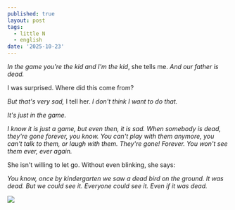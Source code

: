 ```yaml
---
published: true
layout: post
tags:
  - little N
  - english
date: '2025-10-23'
---
```


_In the game you're the kid and I'm the kid_, she tells me. _And our father is dead._ 

I was surprised. Where did this come from? 

_But that's very sad,_ I tell her. _I don't think I want to do that._ 

_It's just in the game._ 

_I know it is just a game, but even then, it is sad. When somebody is dead, they're gone forever, you know. You can't play with them anymore, you can't talk to them, or laugh with them. They're gone! Forever. You won't see them ever, ever again._ 

She isn't willing to let go. Without even blinking, she says:

_You know, once by kindergarten we saw a dead bird on the ground. It was dead. But we could see it. Everyone could see it. Even if it was dead._

![](https://lh3.googleusercontent.com/pw/AP1GczMpq7HPX1xggQRH9hC9JTwoq67TgjVuI72UTSX-vzfzSu01beot73dbsuG86ksWAeRJoT3NVUSefblmRm-KqqEm_6L_7FTED2RiEvc_Opehk-Yvt5oj3Avs7jlrk3TSULWCbQZdjkLcPpZy0g4TpZlBgA=w953-h1271-s-no-gm?authuser.jpg)
